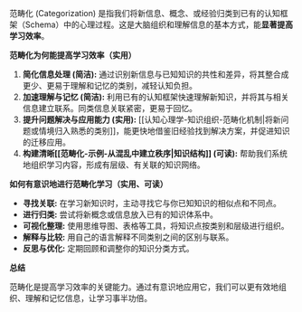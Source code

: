 
范畴化 (Categorization) 是指我们将新信息、概念、或经验归类到已有的认知框架（Schema）中的心理过程。这是大脑组织和理解信息的基本方式，能**显著提高学习效率**。

**范畴化为何能提高学习效率（实用）**

1.  **简化信息处理 (简洁):** 通过识别新信息与已知知识的共性和差异，将其整合成更少、更易于理解和记忆的类别，减轻认知负担。
2.  **加速理解与记忆 (简洁):** 利用已有的认知框架快速理解新知识，并将其与相关信息建立联系。同类信息关联紧密，更易于回忆。
3.  **提升问题解决与应用能力 (实用):** [[认知心理学-知识组织-范畴化机制|将新问题或情境归入熟悉的类别]]，能更快地借鉴旧经验找到解决方案，并促进知识的迁移应用。
4.  **构建清晰[[范畴化-示例-从混乱中建立秩序|知识结构]] (可读):** 帮助我们系统地组织学习内容，形成有层级、有关联的知识网络。

**如何有意识地进行范畴化学习（实用、可读）**

*   **寻找关联:** 在学习新知识时，主动寻找它与你已知知识的相似点和不同点。
*   **进行归类:** 尝试将新概念或信息放入已有的知识体系中。
*   **可视化整理:** 使用思维导图、表格等工具，将知识点按类别和层级进行组织。
*   **解释与比较:** 用自己的语言解释不同类别之间的区别与联系。
*   **反思与优化:** 定期回顾和调整你的知识分类方式。

**总结**

范畴化是提高学习效率的关键能力。通过有意识地应用它，我们可以更有效地组织、理解和记忆信息，让学习事半功倍。
